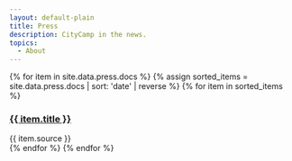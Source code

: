 ```yaml
---
layout: default-plain
title: Press
description: CityCamp in the news.
topics:
  - About
---
```


<div class="container post-main">
  <div class="row">
    <div class="card-group">
      {% for item in site.data.press.docs %}
        {% assign sorted_items = site.data.press.docs | sort: 'date' | reverse %}
        {% for item in sorted_items %}
          <div class="col-12 col-sm-12 col-md-4 col-lg-4 col-xl-4 d-flex align-items-stretch">
            <div class="card shadow mx-2 my-2">
              <div class="card-body">
                <h3 class="card-title">
                  <a href="{{ item.url }}" class="stretched-link nav-link">{{ item.title }}</a>
                </h3>
              </div>
              <div class="card-footer text-muted small">
                {{ item.source }}
              </div>
            </div>
          </div>
        {% endfor %}
      {% endfor %}
    </div>
  </div>
</div>